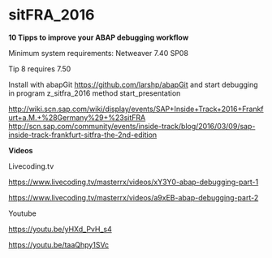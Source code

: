 # sitFRA_2016

**10 Tipps to improve your ABAP debugging workflow**

Minimum system requirements: Netweaver 7.40 SP08

Tip 8 requires 7.50

Install with abapGit https://github.com/larshp/abapGit
and start debugging in program z_sitfra_2016 method start_presentation


http://wiki.scn.sap.com/wiki/display/events/SAP+Inside+Track+2016+Frankfurt+a.M.+%28Germany%29+%23sitFRA
http://scn.sap.com/community/events/inside-track/blog/2016/03/09/sap-inside-track-frankfurt-sitfra-the-2nd-edition



**Videos**

Livecoding.tv

https://www.livecoding.tv/masterrx/videos/xY3Y0-abap-debugging-part-1

https://www.livecoding.tv/masterrx/videos/a9xEB-abap-debugging-part-2

Youtube

https://youtu.be/yHXd_PvH_s4

https://youtu.be/taaQhpy1SVc


